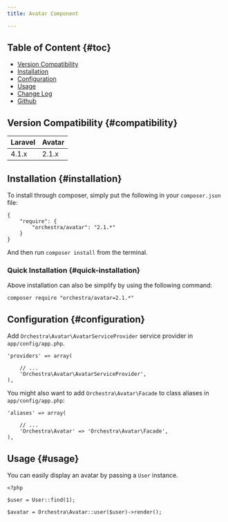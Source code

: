 ```yaml
---
title: Avatar Component

---
```


## Table of Content {#toc}

* [Version Compatibility](#compatibility)
* [Installation](#installation)
* [Configuration](#configuration)
* [Usage](#usage)
* [Change Log]({doc-url}/components/avatar/changes#v2-1)
* [Github](https://github.com/orchestral/avatar)

## Version Compatibility {#compatibility}

Laravel    | Avatar
:----------|:----------
 4.1.x     | 2.1.x

## Installation {#installation}

To install through composer, simply put the following in your `composer.json` file:

	{
		"require": {
			"orchestra/avatar": "2.1.*"
		}
	}

And then run `composer install` from the terminal.

### Quick Installation {#quick-installation}

Above installation can also be simplify by using the following command:

	composer require "orchestra/avatar=2.1.*"

## Configuration {#configuration}

Add `Orchestra\Avatar\AvatarServiceProvider` service provider in `app/config/app.php`.

    'providers' => array(

        // ...
        'Orchestra\Avatar\AvatarServiceProvider',
    ),

You might also want to add `Orchestra\Avatar\Facade` to class aliases in `app/config/app.php`:

    'aliases' => array(

        // ...
        'Orchestra\Avatar' => 'Orchestra\Avatar\Facade',
    ),

## Usage {#usage}

You can easily display an avatar by passing a `User` instance.

    <?php

    $user = User::find(1);

    $avatar = Orchestra\Avatar::user($user)->render();
